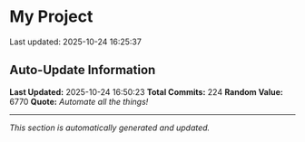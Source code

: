 # My Project


Last updated: 2025-10-24 16:25:37







































































































































































































































































































































































































































































































































































































































## Auto-Update Information

**Last Updated:** 2025-10-24 16:50:23
**Total Commits:** 224
**Random Value:** 6770
**Quote:** _Automate all the things!_

---
_This section is automatically generated and updated._